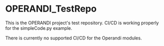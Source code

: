 # OPERANDI_TestRepo
This is the OPERANDI project's test repository.
CI/CD is working properly for the simpleCode.py example.

There is currently no supported CI/CD for the Operandi modules.
